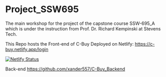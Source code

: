 # Project_SSW695
The main workshop for the project of the capstone course SSW-695_A which is under the instruction from Prof. Dr. Richard Kempinski at Stevens Tech.

This Repo hosts the Front-end of C-Buy
Deployed on Netlify: https://c-buy.netlify.app/login

[![Netlify Status](https://api.netlify.com/api/v1/badges/d5c2fb4c-c9f6-47f2-997d-67dc81ffa0c2/deploy-status)](https://app.netlify.com/sites/c-buy/deploys)

Back-end https://github.com/xander557/C-Buy_Backend
